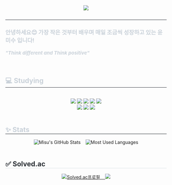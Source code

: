 <div align= "center">
    <img src="https://capsule-render.vercel.app/api?type=transparent&color=0:ffffff,100:fcfcfc&height=120&text=Welcome%20to%20%20Misu's%20Github&animation=fadeIn&fontColor=e9ffde&fontSize=50&shadowColor=000000&shadowBlur=10&shadowOffsetX=1&shadowOffsetY=1"/>
    </div>
    <div style="text-align: left;"> 
    <h2 style="border-bottom: 1px solid #21262d; color: #c9d1d9;"></h2>
    <div style="font-weight: 700; font-size: 15px; text-align: left; color: #c9d1d9;"> <h3>안녕하세요😊 가장 작은 것부터 배우며 매일 조금씩 성장하고 있는 윤미수 입니다!</h3>
        <em>"Think different and Think positive"</em> </div>
    </div><br><br>
    <div style="text-align: left;">
    <h2 style="border-bottom: 1px solid #21262d; color: #c9d1d9;"> 💻 Studying </h2> <br> 
    <div  align= "center"> <img src="https://img.shields.io/badge/C-A8B9CC?style=for-the-badge&logo=C&logoColor=white">
          <img src="https://img.shields.io/badge/Python-3776AB?style=for-the-badge&logo=Python&logoColor=white">
          <img src="https://img.shields.io/badge/HTML5-E34F26?style=for-the-badge&logo=HTML5&logoColor=white">
          <img src="https://img.shields.io/badge/CSS3-1572B6?style=for-the-badge&logo=CSS3&logoColor=white">
          <img src="https://img.shields.io/badge/Javascript-F7DF1E?style=for-the-badge&logo=Javascript&logoColor=white">
          <br/><img src="https://img.shields.io/badge/Figma-F24E1E?style=for-the-badge&logo=Figma&logoColor=white">
          <img src="https://img.shields.io/badge/React-61DAFB?style=for-the-badge&logo=React&logoColor=black"/>
          <img src="https://img.shields.io/badge/MySQL-4479A1?style=for-the-badge&logo=MySQL&logoColor=white">
          </div>
    </div><br>
    <div style="text-align: left;"> 
    <h2 style="border-bottom: 1px solid #21262d; color: #c9d1d9;"> ✨ Stats </h2> <div align= "center">
        <img src="https://github-readme-stats.vercel.app/api?username=yoonmisu&layout=compact&show_icons=true&theme=dark&custom_title=🌱Misu's%20GitHub%20Stats&custom_theme=%7B%22background%22%3A%22000000%22%2C%22title%22%3A%22e9ffde%22%2C%22text%22%3A%22f3ffea%22%2C%22icon%22%3A%22e9ffde%22%7D" alt="Misu's GitHub Stats" />
&nbsp;&nbsp;
<img src="https://github-readme-stats.vercel.app/api/top-langs/?username=yoonmisu&layout=compact&theme=dark&custom_theme=%7B%22background%22%3A%22000000%22%2C%22title%22%3A%22e9ffde%22%2C%22text%22%3A%22f3ffea%22%7D"alt="Most Used Languages" />
    </div><br>
    <div style="text-align: left;"> 
      <h2 style="border-bottom: 1px solid #d8dee4; color: #282d33;"> ✅ Solved.ac </h2>
      <div align="center">
        <p><a href="https://solved.ac/ymisu">
            <img src="http://mazassumnida.wtf/api/v2/generate_badge?boj=ymisu"alt="Solved.ac프로필">
                &nbsp;&nbsp;
            <img src="http://mazandi.herokuapp.com/api?handle=ymisu&theme=dark">
        </a></p>
      </div>
    </div>
